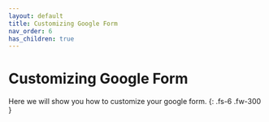```yaml
---
layout: default
title: Customizing Google Form
nav_order: 6
has_children: true
---
```


# Customizing Google Form

Here we will show you how to customize your google form.
{: .fs-6 .fw-300 }